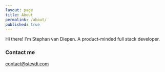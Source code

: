 ```yaml
---
layout: page
title: About
permalink: /about/
published: true
---
```


Hi there! I'm Stephan van Diepen. A product-minded full stack developer.

### Contact me

[contact@stevdi.com](mailto:contact@stevdi.com)

